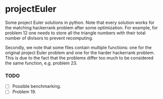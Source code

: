 # projectEuler
Some project Euler solutions in python. Note that every solution works for
the matching hackerrank problem after some optimization. For example, for
problem 12 one needs to store all the triangle numbers with their total number
of divisors to prevent recomputing.

Secondly, we note that some files contain multiple functions: one for the
original project Euler problem and one for the harder hackerrank problem. This
is due to the fact that the problems differ too much to be considered the same function,
e.g. problem 23.


### TODO

- [ ] Possible benchmarking.
- [ ] Problem 19.
